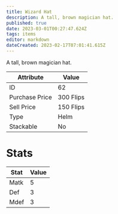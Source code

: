 ```yaml
---
title: Wizard Hat
description: A tall, brown magician hat.
published: true
date: 2023-03-01T00:27:47.624Z
tags: items
editor: markdown
dateCreated: 2023-02-17T07:01:41.615Z
---
```


A tall, brown magician hat.

|Attribute|Value|
|-|-|
|ID|62|
|Purchase Price|300 Flips|
|Sell Price|150 Flips|
|Type|Helm|
|Stackable|No|

# Stats
|Stat|Value|
|-|-|
|Matk|5|
|Def|3|
|Mdef|3|
